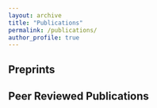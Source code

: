 ```yaml
---
layout: archive
title: "Publications"
permalink: /publications/
author_profile: true
---
```


Preprints
---------

<script src="https://bibbase.org/show?bib=https://raghavendra80.github.io/files/pre.bib&jsonp=1"></script>

Peer Reviewed Publications
---------------------------

<script src="https://bibbase.org/show?bib=https://raghavendra80.github.io/files/conf.bib&jsonp=1"></script>

